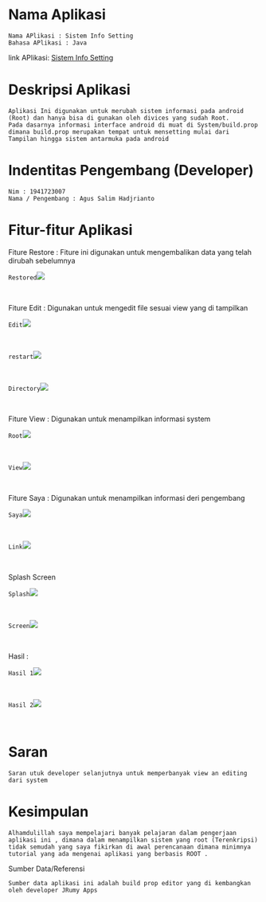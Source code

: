 # Nama Aplikasi

    Nama APlikasi : Sistem Info Setting
    Bahasa APlikasi : Java

 link APlikasi: [Sistem Info Setting](apk/app-debug.apk)


# Deskripsi Aplikasi

    Aplikasi Ini digunakan untuk merubah sistem informasi pada android (Root) dan hanya bisa di gunakan oleh divices yang sudah Root.
    Pada dasarnya informasi interface android di muat di System/build.prop dimana build.prop merupakan tempat untuk mensetting mulai dari Tampilan hingga sistem antarmuka pada android

# Indentitas Pengembang (Developer)

    Nim : 1941723007
    Nama / Pengembang : Agus Salim Hadjrianto

# Fitur-fitur Aplikasi

Fiture Restore : Fiture ini digunakan untuk mengembalikan data yang telah dirubah sebelumnya

`Restored`![](img/restored.png)

<br>

Fiture Edit : Digunakan untuk mengedit file sesuai view yang di tampilkan

`Edit`![](img/edit.png)

<br>

`restart`![](img/restart.png)

<br>

`Directory`![](img/penyimpanan.png)

<br>


Fiture View : Digunakan untuk menampilkan informasi system

`Root`![](img/root.png)

<br>

`View`![](img/sebelum.png)

<br>

Fiture Saya : Digunakan untuk menampilkan informasi deri pengembang

`Saya`![](img/about.png)

<br>

`Link`![](img/link.png)

<br>

Splash Screen 

`Splash`![](img/splash.png)

<br>

`Screen`![](img/splash1.png)

<br>

Hasil : 

`Hasil 1`![](img/hasil.png)

<br>

`Hasil 2`![](img/hasil2.png)

<br>

# Saran

    Saran utuk developer selanjutnya untuk memperbanyak view an editing dari system

# Kesimpulan

    Alhamdulillah saya mempelajari banyak pelajaran dalam pengerjaan aplikasi ini , dimana dalam menampilkan sistem yang root (Terenkripsi) tidak semudah yang saya fikirkan di awal perencanaan dimana minimnya tutorial yang ada mengenai aplikasi yang berbasis ROOT . 

Sumber Data/Referensi

    Sumber data aplikasi ini adalah build prop editor yang di kembangkan oleh developer JRumy Apps
